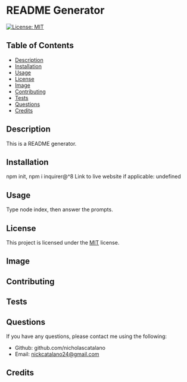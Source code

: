# README Generator

  [![License: MIT](https://img.shields.io/badge/License-MIT-yellow.svg)](https://opensource.org/licenses/MIT)

  ## Table of Contents
  - [Description](#description)
  - [Installation](#installation)
  - [Usage](#usage)
  - [License](#license)
  - [Image](#image)
  - [Contributing](#contributing)
  - [Tests](#tests)
  - [Questions](#questions)
  - [Credits](#credits)

  ## Description
  This is a README generator.

  ## Installation
  npm init, npm i inquirer@^8
  Link to live website if applicable: undefined

  ## Usage
  Type node index, then answer the prompts.

  ## License
  This project is licensed under the [MIT](https://opensource.org/licenses/MIT) license.

  ## Image
  

  ## Contributing
  

  ## Tests
  

  ## Questions
  If you have any questions, please contact me using the following:
  - Github: github.com/nicholascatalano
  - Email: nickcatalano24@gmail.com

  ## Credits
  
  